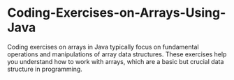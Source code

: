 # Coding-Exercises-on-Arrays-Using-Java
 Coding exercises on arrays in Java typically focus on fundamental operations and manipulations of array data structures. These exercises help you understand how to work with arrays, which are a basic but crucial data structure in programming.
